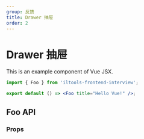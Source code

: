 ```yaml
---
group: 反馈
title: Drawer 抽屉
order: 2
---
```


# Drawer 抽屉

This is an example component of Vue JSX.

```jsx
import { Foo } from 'iltools-frontend-interview';

export default () => <Foo title="Hello Vue!" />;
```

## Foo API

### Props

<API id="Bar" type="props"></API>
